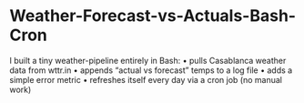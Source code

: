 # Weather-Forecast-vs-Actuals-Bash-Cron
I built a tiny weather-pipeline entirely in Bash:  • pulls Casablanca weather data from wttr.in • appends “actual vs forecast” temps to a log file • adds a simple error metric • refreshes itself every day via a cron job (no manual work)
